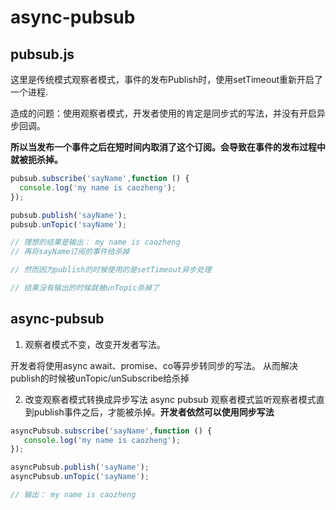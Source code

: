 # async-pubsub
 
## pubsub.js
这里是传统模式观察者模式，事件的发布Publish时，使用setTimeout重新开启了一个进程.

造成的问题：使用观察者模式，开发者使用的肯定是同步式的写法，并没有开启异步回调。

**所以当发布一个事件之后在短时间内取消了这个订阅。会导致在事件的发布过程中就被扼杀掉。**
 
 ```js
pubsub.subscribe('sayName',function () {
   console.log('my name is caozheng');
});

pubsub.publish('sayName');
pubsub.unTopic('sayName');

// 理想的结果是输出： my name is caozheng
// 再将sayName订阅的事件给杀掉

// 然而因为publish的时候使用的是setTimeout异步处理

// 结果没有输出的时候就被unTopic杀掉了
 ```


## async-pubsub
 
1. 观察者模式不变，改变开发者写法。

开发者将使用async await、promise、co等异步转同步的写法。
从而解决publish的时候被unTopic/unSubscribe给杀掉

2. 改变观察者模式转换成异步写法 async pubsub
观察者模式监听观察者模式直到publish事件之后，才能被杀掉。**开发者依然可以使用同步写法**

```js
asyncPubsub.subscribe('sayName',function () {
   console.log('my name is caozheng');
});

asyncPubsub.publish('sayName');
asyncPubsub.unTopic('sayName');

// 输出： my name is caozheng
         
```
     
 
